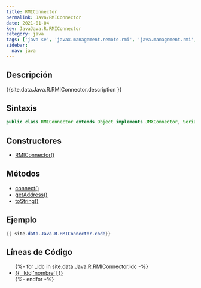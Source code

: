 ```yaml
---
title: RMIConnector
permalink: Java/RMIConnector
date: 2021-01-04
key: JavaJava.R.RMIConnector
category: java
tags: ['java se', 'javax.management.remote.rmi', 'java.management.rmi', 'clase java', 'Java 1.5']
sidebar: 
  nav: java
---
```


## Descripción
{{site.data.Java.R.RMIConnector.description }}

## Sintaxis
~~~java
public class RMIConnector extends Object implements JMXConnector, Serializable, JMXAddressable
~~~

## Constructores
* [RMIConnector()](/Java/RMIConnector/RMIConnector/)

## Métodos
* [connect()](/Java/RMIConnector/connect)
* [getAddress()](/Java/RMIConnector/getAddress)
* [toString()](/Java/RMIConnector/toString)

## Ejemplo
~~~java
{{ site.data.Java.R.RMIConnector.code}}
~~~

## Líneas de Código
<ul>
{%- for _ldc in site.data.Java.R.RMIConnector.ldc -%}
   <li>
       <a href="{{_ldc['url'] }}">{{ _ldc['nombre'] }}</a>
   </li>
{%- endfor -%}
</ul>
